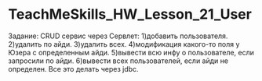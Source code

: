 # TeachMeSkills_HW_Lesson_21_User
Задание:
 CRUD сервис через Сервлет:
  1)добавить пользователя.
  2)удалить по айди.
  3)удалить всех.
  4)модификация какого-то поля у Юзера с определенным айди.
  5)вывести всю инфу о пользователе, если запросили по айди.
  6)вывести всех пользователей, если айди не определен.
 Все это делать через jdbc.
